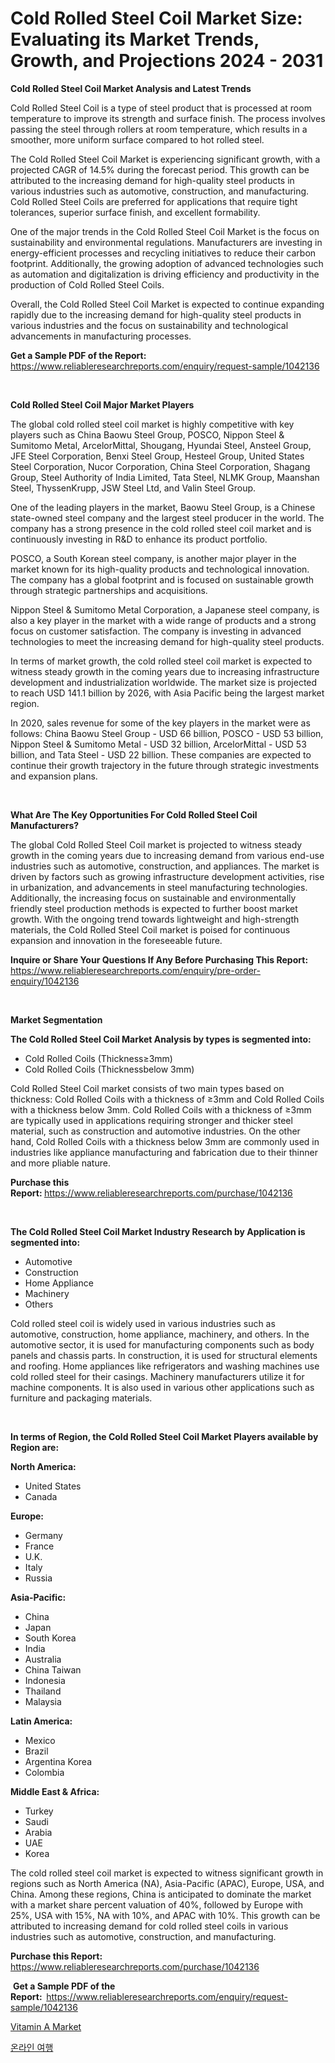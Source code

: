 <p><h1>Cold Rolled Steel Coil Market Size: Evaluating its Market Trends, Growth, and Projections 2024 - 2031</h1></p><p><strong>Cold Rolled Steel Coil Market Analysis and Latest Trends</strong></p>
<p><p>Cold Rolled Steel Coil is a type of steel product that is processed at room temperature to improve its strength and surface finish. The process involves passing the steel through rollers at room temperature, which results in a smoother, more uniform surface compared to hot rolled steel.</p><p>The Cold Rolled Steel Coil Market is experiencing significant growth, with a projected CAGR of 14.5% during the forecast period. This growth can be attributed to the increasing demand for high-quality steel products in various industries such as automotive, construction, and manufacturing. Cold Rolled Steel Coils are preferred for applications that require tight tolerances, superior surface finish, and excellent formability.</p><p>One of the major trends in the Cold Rolled Steel Coil Market is the focus on sustainability and environmental regulations. Manufacturers are investing in energy-efficient processes and recycling initiatives to reduce their carbon footprint. Additionally, the growing adoption of advanced technologies such as automation and digitalization is driving efficiency and productivity in the production of Cold Rolled Steel Coils.</p><p>Overall, the Cold Rolled Steel Coil Market is expected to continue expanding rapidly due to the increasing demand for high-quality steel products in various industries and the focus on sustainability and technological advancements in manufacturing processes.</p></p>
<p><strong>Get a Sample PDF of the Report:&nbsp;</strong> <a href="https://www.reliableresearchreports.com/enquiry/request-sample/1042136">https://www.reliableresearchreports.com/enquiry/request-sample/1042136</a></p>
<p>&nbsp;</p>
<p><strong>Cold Rolled Steel Coil Major Market Players</strong></p>
<p><p>The global cold rolled steel coil market is highly competitive with key players such as China Baowu Steel Group, POSCO, Nippon Steel & Sumitomo Metal, ArcelorMittal, Shougang, Hyundai Steel, Ansteel Group, JFE Steel Corporation, Benxi Steel Group, Hesteel Group, United States Steel Corporation, Nucor Corporation, China Steel Corporation, Shagang Group, Steel Authority of India Limited, Tata Steel, NLMK Group, Maanshan Steel, ThyssenKrupp, JSW Steel Ltd, and Valin Steel Group.</p><p>One of the leading players in the market, Baowu Steel Group, is a Chinese state-owned steel company and the largest steel producer in the world. The company has a strong presence in the cold rolled steel coil market and is continuously investing in R&D to enhance its product portfolio.</p><p>POSCO, a South Korean steel company, is another major player in the market known for its high-quality products and technological innovation. The company has a global footprint and is focused on sustainable growth through strategic partnerships and acquisitions.</p><p>Nippon Steel & Sumitomo Metal Corporation, a Japanese steel company, is also a key player in the market with a wide range of products and a strong focus on customer satisfaction. The company is investing in advanced technologies to meet the increasing demand for high-quality steel products.</p><p>In terms of market growth, the cold rolled steel coil market is expected to witness steady growth in the coming years due to increasing infrastructure development and industrialization worldwide. The market size is projected to reach USD 141.1 billion by 2026, with Asia Pacific being the largest market region.</p><p>In 2020, sales revenue for some of the key players in the market were as follows: China Baowu Steel Group - USD 66 billion, POSCO - USD 53 billion, Nippon Steel & Sumitomo Metal - USD 32 billion, ArcelorMittal - USD 53 billion, and Tata Steel - USD 22 billion. These companies are expected to continue their growth trajectory in the future through strategic investments and expansion plans.</p></p>
<p>&nbsp;</p>
<p><strong>What Are The Key Opportunities For Cold Rolled Steel Coil Manufacturers?</strong></p>
<p><p>The global Cold Rolled Steel Coil market is projected to witness steady growth in the coming years due to increasing demand from various end-use industries such as automotive, construction, and appliances. The market is driven by factors such as growing infrastructure development activities, rise in urbanization, and advancements in steel manufacturing technologies. Additionally, the increasing focus on sustainable and environmentally friendly steel production methods is expected to further boost market growth. With the ongoing trend towards lightweight and high-strength materials, the Cold Rolled Steel Coil market is poised for continuous expansion and innovation in the foreseeable future.</p></p>
<p><strong>Inquire or Share Your Questions If Any Before Purchasing This Report:</strong> <a href="https://www.reliableresearchreports.com/enquiry/pre-order-enquiry/1042136">https://www.reliableresearchreports.com/enquiry/pre-order-enquiry/1042136</a></p>
<p>&nbsp;</p>
<p><strong>Market Segmentation</strong></p>
<p><strong>The Cold Rolled Steel Coil Market Analysis by types is segmented into:</strong></p>
<p><ul><li>Cold Rolled Coils (Thickness≥3mm)</li><li>Cold Rolled Coils (Thicknessbelow 3mm)</li></ul></p>
<p><p>Cold Rolled Steel Coil market consists of two main types based on thickness: Cold Rolled Coils with a thickness of ≥3mm and Cold Rolled Coils with a thickness below 3mm. Cold Rolled Coils with a thickness of ≥3mm are typically used in applications requiring stronger and thicker steel material, such as construction and automotive industries. On the other hand, Cold Rolled Coils with a thickness below 3mm are commonly used in industries like appliance manufacturing and fabrication due to their thinner and more pliable nature.</p></p>
<p><strong>Purchase this Report:&nbsp;</strong><a href="https://www.reliableresearchreports.com/purchase/1042136">https://www.reliableresearchreports.com/purchase/1042136</a></p>
<p>&nbsp;</p>
<p><strong>The Cold Rolled Steel Coil Market Industry Research by Application is segmented into:</strong></p>
<p><ul><li>Automotive</li><li>Construction</li><li>Home Appliance</li><li>Machinery</li><li>Others</li></ul></p>
<p><p>Cold rolled steel coil is widely used in various industries such as automotive, construction, home appliance, machinery, and others. In the automotive sector, it is used for manufacturing components such as body panels and chassis parts. In construction, it is used for structural elements and roofing. Home appliances like refrigerators and washing machines use cold rolled steel for their casings. Machinery manufacturers utilize it for machine components. It is also used in various other applications such as furniture and packaging materials.</p></p>
<p>&nbsp;</p>
<p><strong>In terms of Region, the Cold Rolled Steel Coil Market Players available by Region are:</strong></p>
<p>
    <p> <strong> North America: </strong>
        <ul>
            <li>United States</li>
            <li>Canada</li>
        </ul>
        </p> 
    <p> <strong> Europe: </strong>
        <ul>
            <li>Germany</li>
            <li>France</li>
            <li>U.K.</li>
            <li>Italy</li>
            <li>Russia</li>
        </ul>
        </p> 
    <p> <strong> Asia-Pacific: </strong>
        <ul>
            <li>China</li>
            <li>Japan</li>
            <li>South Korea</li>
            <li>India</li>
            <li>Australia</li>
            <li>China Taiwan</li>
            <li>Indonesia</li>
            <li>Thailand</li>
            <li>Malaysia</li>
        </ul>
        </p> 
    <p> <strong> Latin America: </strong>
        <ul>
            <li>Mexico</li>
            <li>Brazil</li>
            <li>Argentina Korea</li>
            <li>Colombia</li>
        </ul>
        </p> 
    <p> <strong> Middle East & Africa: </strong>
        <ul>
            <li>Turkey</li>
            <li>Saudi</li>
            <li>Arabia</li>
            <li>UAE</li>
            <li>Korea</li>
        </ul>
    </p>
    </p>
<p><p>The cold rolled steel coil market is expected to witness significant growth in regions such as North America (NA), Asia-Pacific (APAC), Europe, USA, and China. Among these regions, China is anticipated to dominate the market with a market share percent valuation of 40%, followed by Europe with 25%, USA with 15%, NA with 10%, and APAC with 10%. This growth can be attributed to increasing demand for cold rolled steel coils in various industries such as automotive, construction, and manufacturing.</p></p>
<p><strong>Purchase this Report: </strong><a href="https://www.reliableresearchreports.com/purchase/1042136">https://www.reliableresearchreports.com/purchase/1042136</a></p>
<p>&nbsp;<strong>Get a Sample PDF of the Report:&nbsp;&nbsp;</strong><a href="https://www.reliableresearchreports.com/enquiry/request-sample/1042136">https://www.reliableresearchreports.com/enquiry/request-sample/1042136</a></p>
<p><strong></strong></p>
<p><p><a href="https://github.com/GroverBarry/Market-Research-Report-List-4/blob/main/vitamin-a-market.md">Vitamin A Market</a></p><p><a href="https://github.com/idcefvhkdut6/Market-Research-Report-List-1/blob/main/3026286194018.md">온라인 여행</a></p></p>